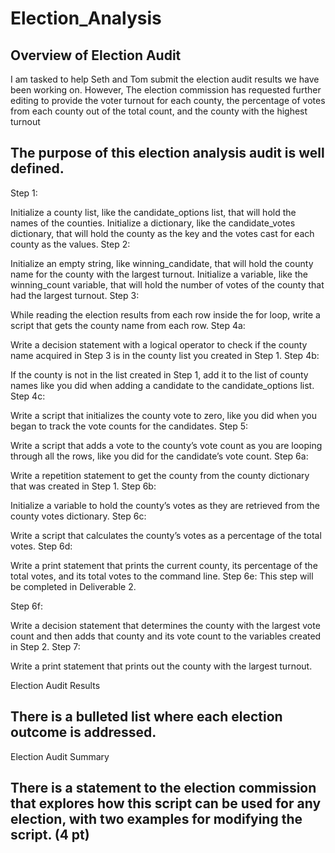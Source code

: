 # Election_Analysis


## Overview of Election Audit

I am tasked to help Seth and Tom submit the election audit results we have been working on. However, The election commission has requested further editing to provide the voter turnout for each county, the percentage of votes from each county out of the total count, and the county with the highest turnout

## The purpose of this election analysis audit is well defined.
Step 1:

Initialize a county list, like the candidate_options list, that will hold the names of the counties.
Initialize a dictionary, like the candidate_votes dictionary, that will hold the county as the key and the votes cast for each county as the values.
Step 2:

Initialize an empty string, like winning_candidate, that will hold the county name for the county with the largest turnout.
Initialize a variable, like the winning_count variable, that will hold the number of votes of the county that had the largest turnout.
Step 3:

While reading the election results from each row inside the for loop, write a script that gets the county name from each row.
Step 4a:

Write a decision statement with a logical operator to check if the county name acquired in Step 3 is in the county list you created in Step 1.
Step 4b:

If the county is not in the list created in Step 1, add it to the list of county names like you did when adding a candidate to the candidate_options list.
Step 4c:

Write a script that initializes the county vote to zero, like you did when you began to track the vote counts for the candidates.
Step 5:

Write a script that adds a vote to the county’s vote count as you are looping through all the rows, like you did for the candidate’s vote count.
Step 6a:

Write a repetition statement to get the county from the county dictionary that was created in Step 1.
Step 6b:

Initialize a variable to hold the county’s votes as they are retrieved from the county votes dictionary.
Step 6c:

Write a script that calculates the county’s votes as a percentage of the total votes.
Step 6d:

Write a print statement that prints the current county, its percentage of the total votes, and its total votes to the command line.
Step 6e: This step will be completed in Deliverable 2.

Step 6f:

Write a decision statement that determines the county with the largest vote count and then adds that county and its vote count to the variables created in Step 2.
Step 7:

Write a print statement that prints out the county with the largest turnout.







Election Audit Results

## There is a bulleted list where each election outcome is addressed.



Election Audit Summary

## There is a statement to the election commission that explores how this script can be used for any election, with two examples for modifying the script. (4 pt)
